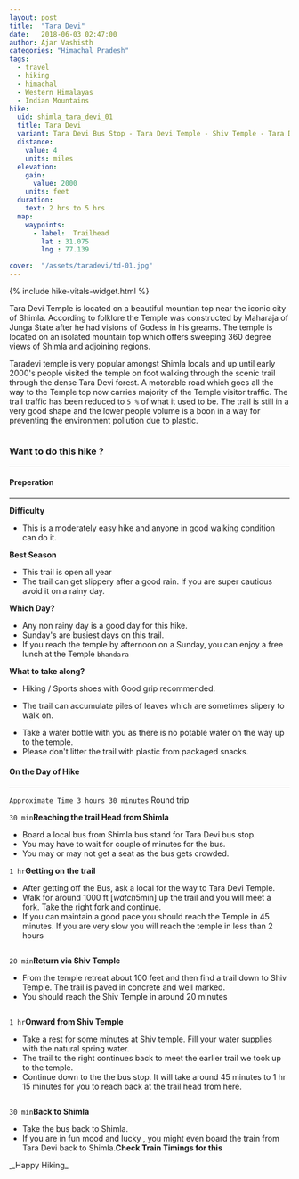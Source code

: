 ```yaml
---
layout: post
title:  "Tara Devi"
date:   2018-06-03 02:47:00
author: Ajar Vashisth
categories: "Himachal Pradesh"
tags:	
  - travel 
  - hiking 
  - himachal 
  - Western Himalayas
  - Indian Mountains
hike:
  uid: shimla_tara_devi_01
  title: Tara Devi
  variant: Tara Devi Bus Stop - Tara Devi Temple - Shiv Temple - Tara Devi Bus stop
  distance:
    value: 4
    units: miles
  elevation:
    gain:
      value: 2000
    units: feet
  duration:
    text: 2 hrs to 5 hrs
  map:
    waypoints:
      - label:  Trailhead
        lat : 31.075
        lng : 77.139 

cover:  "/assets/taradevi/td-01.jpg"
---
```

{% include hike-vitals-widget.html  %}

Tara Devi Temple is located on a beautiful mountian top near the iconic city of Shimla. According to folklore the Temple was constructed by Maharaja of Junga State after he had visions of Godess in his greams. The temple is located on an isolated mountain top which offers sweeping 360 degree views of Shimla and adjoining regions.

Taradevi temple is very popular amongst Shimla locals and up until early 2000's people visited the temple on foot walking through the scenic trail through the dense Tara Devi forest. A motorable road which goes all the way to the Temple top now carries majority of the Temple visitor traffic. The trail traffic has been reduced to `5 %` of what it used to be.  The trail is still in a very good shape and the lower people volume is a boon in a way for preventing the environment pollution due to plastic.

<a href="/high/assets/taradevi/td-02.jpg" data-lightbox="trail" data-title="1 mile from trailhead">
  <img src="/high/assets/taradevi/td-02.jpg" title="">
</a>

### Want to do this hike ?
---


#### Preperation
---
**Difficulty**
* This is a moderately easy hike and anyone in good walking condition can do it.

**Best Season**
* This trail is open all year
* The trail can get slippery after a good rain. If you are super cautious avoid it on a rainy day.

**Which Day?**
* Any non rainy day is a good day for this hike.
* Sunday's are busiest days on this trail.
* If you reach the temple by afternoon on a Sunday, you can enjoy a free lunch at the Temple `bhandara`

**What to take along?**
* Hiking / Sports shoes with Good grip recommended.  
- The trail can accumulate piles of leaves which are sometimes slipery to walk on.
* Take a water bottle with you as there is no potable water on the way up to the temple.
* Please don't litter the trail with plastic from packaged snacks.

#### On the Day of Hike
---
`Approximate Time 3 hours 30 minutes` Round trip

`30 min`**Reaching the trail Head from Shimla**

* Board a local bus from Shimla bus stand for Tara Devi bus stop. 
* You may have to wait for couple of minutes for the bus.
* You may or may not get a seat as the bus gets crowded.

`1 hr`**Getting on the trail**
* After getting off the Bus, ask a local for the way to Tara Devi Temple.
* Walk for around 1000 ft  [<i class="material-icons">watch</i>5min] up the trail and you will meet a fork. Take the right fork and continue.
* If you can maintain a good pace you should reach the Temple in 45 minutes. If you are very slow you will reach the temple in less than 2 hours

<a href="/high/assets/taradevi/td-mid-0.jpg" data-lightbox="trail" data-title="About 2 km ie. Mile and a haf from the trail head">
  <img src="/high/assets/taradevi/td-mid-0.jpg" title="">
</a>

`20 min`**Return via Shiv Temple**
* From the temple retreat about 100 feet and then find a trail down to Shiv Temple. The trail is paved in concrete and well marked. 
* You should reach the Shiv Temple in around 20 minutes
<a href="/high/assets/taradevi/td-shiv.jpg" data-lightbox="trail" data-title="Shiv Temple">
  <img src="/high/assets/taradevi/td-shiv.jpg" title="">
</a>

`1 hr`**Onward from Shiv Temple**
* Take a rest for some minutes at Shiv temple. Fill your water supplies with the natural spring water.
* The trail to the right continues back to meet the earlier trail we took up to the temple.
* Continue down to the the bus stop. It will take around 45 minutes to 1 hr 15 minutes for you to reach back at the trail head from here.

<a href="/high/assets/taradevi/td-mid-1.jpg" data-lightbox="trail" data-title="Trial from Shiv Temple meets the upward trail here">
  <img src="/high/assets/taradevi/td-mid-1.jpg" title="">
</a>

`30 min`**Back to Shimla**
* Take the bus back to Shimla.
* If you are in fun mood and lucky , you might even board the train from Tara Devi back to Shimla.__Check Train Timings for this__

<a href="/high/assets/taradevi/td-bus.jpg" data-lightbox="trail" data-title="Nearby Taradevi bus stop">
  <img src="/high/assets/taradevi/td-bus.jpg" title="">
</a>
_Happy Hiking_ 






